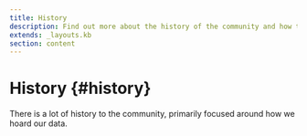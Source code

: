 ```yaml
---
title: History
description: Find out more about the history of the community and how they have stored and hoarded their data.
extends: _layouts.kb
section: content
---
```


# History {#history}

There is a lot of history to the community, primarily focused around how we hoard our data.